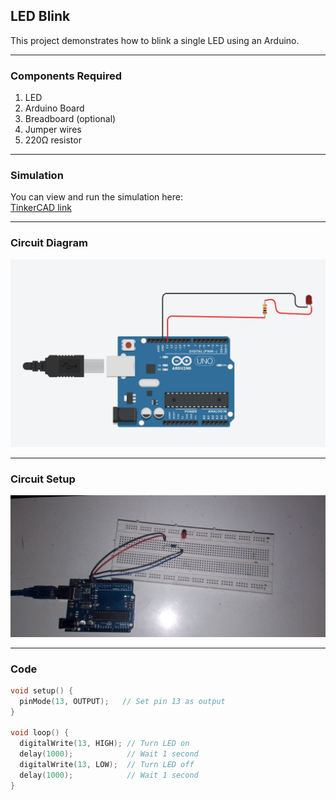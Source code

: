 ## LED Blink

This project demonstrates how to blink a single LED using an Arduino.  

---

### Components Required
1. LED  
2. Arduino Board  
3. Breadboard (optional)  
4. Jumper wires  
5. 220Ω resistor  

---

### Simulation
You can view and run the simulation here:  
[TinkerCAD link](https://www.tinkercad.com/things/1qtjol9qEeA-led-blinking)

---

### Circuit Diagram
![Schematic Diagram](led_blink.png)

---
### Circuit Setup
![Schematic Diagram](single_led_blink_setup.jpg)

---

### Code
```cpp
void setup() {
  pinMode(13, OUTPUT);   // Set pin 13 as output
}

void loop() {
  digitalWrite(13, HIGH); // Turn LED on
  delay(1000);            // Wait 1 second
  digitalWrite(13, LOW);  // Turn LED off
  delay(1000);            // Wait 1 second
}
